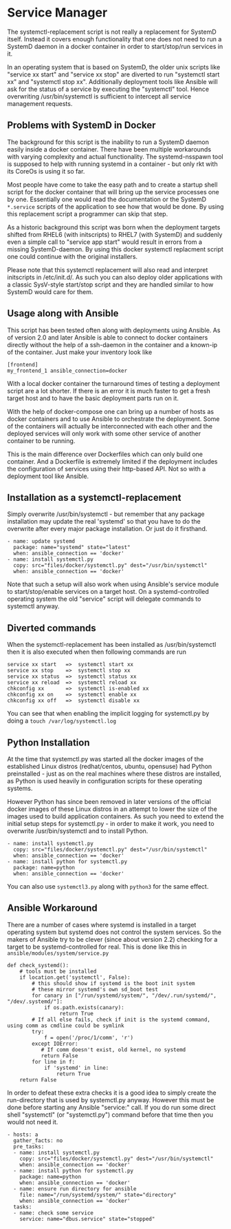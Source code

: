 # Service Manager

The systemctl-replacement script is not really a replacement for SystemD itself.
Instead it covers enough functionality that one does not need to run a SystemD
daemon in a docker container in order to start/stop/run services in it.

In an operating system that is based on SystemD, the older unix scripts like 
"service xx start" and "service xx stop" are diverted to run "systemctl start xx"
and "systemctl stop xx". Additionally deployment tools like Ansible will ask
for the status of a service by executing the "systemctl" tool. Hence overwriting
/usr/bin/systemctl is sufficient to intercept all service management requests.

## Problems with SystemD in Docker

The background for this script is the inability to run a
SystemD daemon easily inside a docker container. There have
been multiple workarounds with varying complexity and actual
functionality. The systemd-nsspawn tool is supposed to help 
with  running systemd in a container - but only rkt with 
its CoreOs is using it so far.

Most people have come to take the easy path and to create a
startup shell script for the docker container that will
bring up the service processes one by one. Essentially one would
read the documentation or the SystemD `*.service` scripts of the
application to see how that would be done. By using this
replacement script a programmer can skip that step.

As a historic background this script was born when the
deployment targets shifted from RHEL6 (with initscripts)
to RHEL7 (with SystemD) and suddenly even a simple call
to "service app start" would result in errors from a missing
SystemD-daemon. By using this docker systemctl replacment
script one could continue with the original installers.

Please note that this systemctl replacement will also
read and interpret initscripts in /etc/init.d/. As such
you can also deploy older applications with a classic 
SysV-style start/stop script and they are handled similar 
to how SystemD would care for them.

## Usage along with Ansible

This script has been tested often along with deployments
using Ansible. As of version 2.0 and later Ansible is
able to connect to docker containers directly without the
help of a ssh-daemon in the container and a known-ip of 
the container. Just make your inventory look like

    [frontend]
    my_frontend_1 ansible_connection=docker

With a local docker container the turnaround times of
testing a deployment script are a lot shorter. If there
is an error it is much faster to get a fresh target host 
and to have the basic deployment parts run on it.

With the help of docker-compose one can bring up a
number of hosts as docker containers and to use Ansible
to orchestrate the deployment. Some of the containers
will actually be interconnected with each other and the
deployed services will only work with some other service
of another container to be running.

This is the main difference over Dockerfiles which can
only build one container. And a Dockerfile is extremely
limited if the deployment includes the configuration of
services using their http-based API. Not so with a
deployment tool like Ansible.

## Installation as a systemctl-replacement

Simply overwrite /usr/bin/systemctl - but remember that
any package installation may update the real 'systemd'
so that you have to do the overwrite after every major
package installation. Or just do it firsthand.

    - name: update systemd
      package: name="systemd" state="latest"
      when: ansible_connection == 'docker'
    - name: install systemctl.py
      copy: src="files/docker/systemctl.py" dest="/usr/bin/systemctl"
      when: ansible_connection == 'docker'

Note that such a setup will also work when using Ansible's 
service module to start/stop/enable services on a target host.
On a systemd-controlled operating system the old "service" 
script will delegate commands to systemctl anyway.

## Diverted commands

When the systemctl-replacement has been installed as /usr/bin/systemctl
then it is also executed when then following commands are run

    service xx start   =>  systemctl start xx
    service xx stop    =>  systemctl stop xx
    service xx status  =>  systemctl status xx
    service xx reload  =>  systemctl reload xx
    chkconfig xx       =>  systemctl is-enabled xx
    chkconfig xx on    =>  systemctl enable xx
    chkconfig xx off   =>  systemctl disable xx

You can see that when enabling the implicit logging for systemctl.py by
doing a `touch /var/log/systemctl.log`

## Python Installation

At the time that systemctl.py was started all the docker images of the
established Linux distros (redhat/centos, ubuntu, opensuse) had Python
preinstalled - just as on the real machines where these distros are 
installed, as Python is used heavily in configuration scripts for these
operating systems.

However Python has since been removed in later versions of the official
docker images of these Linux distros in an attempt to lower the size of
the images used to build application containers. As such you need to
extend the initial setup steps for systemctl.py - in order to make it
work, you need to overwrite /usr/bin/systemctl and to install Python.

    - name: install systemctl.py
      copy: src="files/docker/systemctl.py" dest="/usr/bin/systemctl"
      when: ansible_connection == 'docker'
    - name: install python for systemctl.py
      package: name=python
      when: ansible_connection == 'docker'

You can also use `systemctl3.py` along with `python3` for the same effect.

## Ansible Workaround

There are a number of cases where systemd is installed in a target operating
system but systemd does not control the system services. So the makers of
Ansible try to be clever (since about version 2.2) checking for a target to
be systemd-controlled for real. This is done like this in 
`ansible/modules/system/service.py`

    def check_systemd():
        # tools must be installed
        if location.get('systemctl', False):
            # this should show if systemd is the boot init system
            # these mirror systemd's own sd_boot test 
            for canary in ["/run/systemd/system/", "/dev/.run/systemd/", "/dev/.systemd/"]:
                if os.path.exists(canary):
                     return True
            # If all else fails, check if init is the systemd command, using comm as cmdline could be symlink
            try:
                f = open('/proc/1/comm', 'r')
            except IOError:
               # If comm doesn't exist, old kernel, no systemd
               return False
            for line in f:
                if 'systemd' in line:
                    return True
        return False

In order to defeat these extra checks it is a good idea to simply create
the run-directory that is used by systemctl.py anyway. However this must
be done before starting any Ansible "service:" call. If you do run some
direct shell "systemctl" (or "systemctl.py") command before that time then
you would not need it.


    - hosts: a
      gather_facts: no
      pre_tasks:
      - name: install systemctl.py
        copy: src="files/docker/systemctl.py" dest="/usr/bin/systemctl"
        when: ansible_connection == 'docker'
      - name: install python for systemctl.py
        package: name=python
        when: ansible_connection == 'docker'
      - name: ensure run directory for ansible
        file: name="/run/systemd/system/" state="directory"
        when: ansible_connection == 'docker'
      tasks:
      - name: check some service
        service: name="dbus.service" state="stopped"
